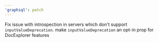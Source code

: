 ```yaml
---
'graphiql': patch
---
```


Fix issue with introspection in servers which don't support `inputValueDeprecation`. make `inputValueDeprecation` an opt-in prop for DocExplorer features
